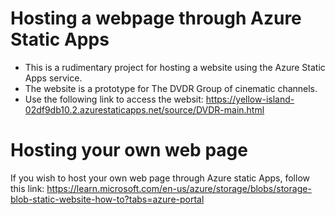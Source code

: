 # Hosting a webpage through Azure Static Apps

- This is a rudimentary project for hosting a website using the Azure Static Apps service.
- The website is a prototype for The DVDR Group of cinematic channels.
- Use the following link to access the websit: https://yellow-island-02df9db10.2.azurestaticapps.net/source/DVDR-main.html

# Hosting your own web page

If you wish to host your own web page through Azure static Apps, follow this link: https://learn.microsoft.com/en-us/azure/storage/blobs/storage-blob-static-website-how-to?tabs=azure-portal
